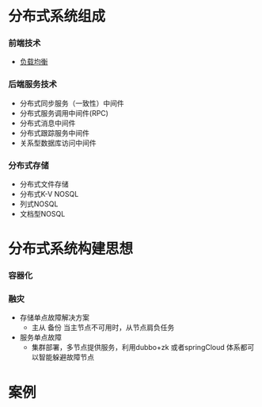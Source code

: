 # 分布式系统组成
### 前端技术
* [负载均衡](./负载均衡.md)
### 后端服务技术
* 分布式同步服务（一致性）中间件
* 分布式服务调用中间件(RPC)
* 分布式消息中间件
* 分布式跟踪服务中间件
* 关系型数据库访问中间件
### 分布式存储
* 分布式文件存储
* 分布式K-V NOSQL
* 列式NOSQL
* 文档型NOSQL


# 分布式系统构建思想
### 容器化

### 融灾
* 存储单点故障解决方案
  * 主从 备份 当主节点不可用时，从节点肩负任务
* 服务单点故障
  * 集群部署，多节点提供服务，利用dubbo+zk 或者springCloud 体系都可以智能躲避故障节点

# 案例
